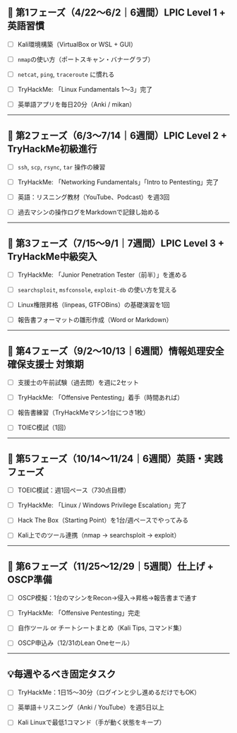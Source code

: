 
## 🔹 **第1フェーズ（4/22〜6/2｜6週間）LPIC Level 1 + 英語習慣**

- [ ]  Kali環境構築（VirtualBox or WSL + GUI）
    
- [ ] `nmap`の使い方（ポートスキャン・バナーグラブ）
    
- [ ] `netcat`, `ping`, `traceroute` に慣れる
    
- [ ] TryHackMe: 「Linux Fundamentals 1～3」完了
    
- [ ] 英単語アプリを毎日20分（Anki / mikan）

---

## 🔹 **第2フェーズ（6/3〜7/14｜6週間）LPIC Level 2 + TryHackMe初級進行**

- [ ] `ssh`, `scp`, `rsync`, `tar` 操作の練習
    
- [ ] TryHackMe: 「Networking Fundamentals」「Intro to Pentesting」完了
    
- [ ] 英語：リスニング教材（YouTube、Podcast）を週3回
    
- [ ] 過去マシンの操作ログをMarkdownで記録し始める
    

---

## 🔹 **第3フェーズ（7/15〜9/1｜7週間）LPIC Level 3 + TryHackMe中級突入**

- [ ] TryHackMe: 「Junior Penetration Tester（前半）」を進める
    
- [ ] `searchsploit`, `msfconsole`, `exploit-db` の使い方を覚える
    
- [ ] Linux権限昇格（linpeas, GTFOBins）の基礎演習を1回
    
- [ ] 報告書フォーマットの雛形作成（Word or Markdown）
    

---

## 🔹 **第4フェーズ（9/2〜10/13｜6週間）情報処理安全確保支援士 対策期**

- [ ] 支援士の午前試験（過去問）を週に2セット
    
- [ ] TryHackMe: 「Offensive Pentesting」着手（時間あれば）
    
- [ ] 報告書練習（TryHackMeマシン1台につき1枚）
    
- [ ] TOIEC模試（1回）
    

---

## 🔹 **第5フェーズ（10/14〜11/24｜6週間）英語・実践フェーズ**

- [ ] TOEIC模試：週1回ペース（730点目標）
    
- [ ] TryHackMe: 「Linux / Windows Privilege Escalation」完了
    
- [ ] Hack The Box（Starting Point）を1台/週ペースでやってみる
    
- [ ] Kali上でのツール連携（nmap → searchsploit → exploit）
    

---

## 🔹 **第6フェーズ（11/25〜12/29｜5週間）仕上げ + OSCP準備**

- [ ] OSCP模擬：1台のマシンをRecon→侵入→昇格→報告書まで通す
    
- [ ] TryHackMe: 「Offensive Pentesting」完走
    
- [ ] 自作ツール or チートシートまとめ（Kali Tips, コマンド集）
    
- [ ] OSCP申込み（12/31のLean Oneセール）
    

---

## 💡毎週やるべき固定タスク

- [ ] TryHackMe：1日15～30分（ログインと少し進めるだけでもOK）
    
- [ ] 英単語＋リスニング（Anki / YouTube）を週5日以上
    
- [ ] Kali Linuxで最低1コマンド（手が動く状態をキープ）